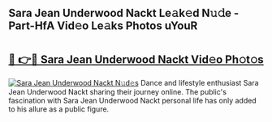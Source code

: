 ## Sara Jean Underwood Nackt Le𝚊k𝚎d N𝚞𝚍e - Part-HfA Vid𝚎o Le𝚊ks Photos uYouR

# <h2><a href="http://fb6zo4.evod.top/?m=Sara+Jean+Underwood+Nackt">🔗 👉🔴 Sara Jean Underwood Nackt Vid𝚎o Ph𝚘t𝚘s</a></h2>

[![Sara Jean Underwood Nackt N𝚞d𝚎s](https://i.imgur.com/8V9OHl7.gif)](http://fb6zo4.evod.top/?m=Sara+Jean+Underwood+Nackt)
Dance and lifestyle enthusiast Sara Jean Underwood Nackt sharing their journey online. The public's fascination with Sara Jean Underwood Nackt personal life has only added to his allure as a public figure. 
